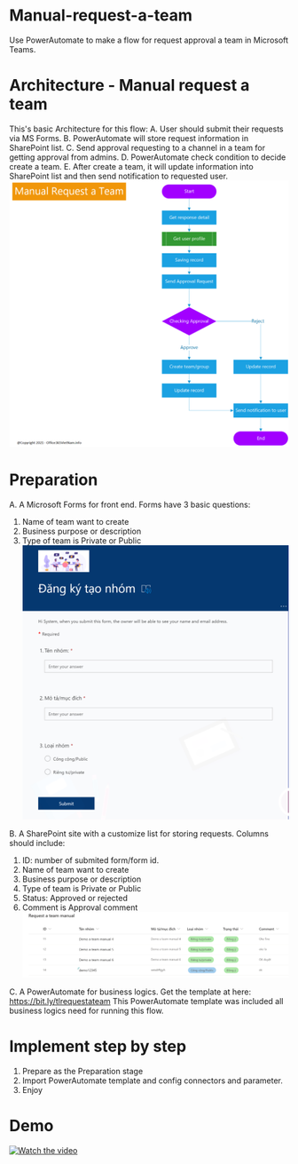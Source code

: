 # Manual-request-a-team
Use PowerAutomate to make a flow for request approval a team in Microsoft Teams.

# Architecture - Manual request a team
This's basic Architecture for this flow:
A. User should submit their requests via MS Forms.
B. PowerAutomate will store request information in SharePoint list.
C. Send approval requesting to a channel in a team for getting approval from admins.
D. PowerAutomate check condition to decide create a team.
E. After create a team, it will update information into SharePoint list and then send notification to requested user.
![alt text](https://github.com/Office365VietNam-info/Manual-request-a-team/blob/main/Architecture/Architecture%20-%20Manual%20request%20a%20team.png?raw=true)

# Preparation
A. A Microsoft Forms for front end. Forms have 3 basic questions:
1. Name of team want to create
2. Business purpose or description
3. Type of team is Private or Public
![alt text](https://github.com/Office365VietNam-info/Manual-request-a-team/blob/main/Architecture/Forms.png?raw=true)

B. A SharePoint site with a customize list for storing requests. Columns should include:
1. ID: number of submited form/form id.
2. Name of team want to create
3. Business purpose or description
4. Type of team is Private or Public
5. Status: Approved or rejected
6. Comment is Approval comment
![alt text](https://github.com/Office365VietNam-info/Manual-request-a-team/blob/main/Architecture/SP%20List.png?raw=true)

C. A PowerAutomate for business logics. Get the template at here: https://bit.ly/tlrequestateam
This PowerAutomate template was included all business logics need for running this flow.

# Implement step by step
1. Prepare as the Preparation stage
2. Import PowerAutomate template and config connectors and parameter.
3. Enjoy

# Demo
[![Watch the video](https://img.youtube.com/vi/V49l9U56bWM/hqdefault.jpg)](https://youtu.be/V49l9U56bWM)
